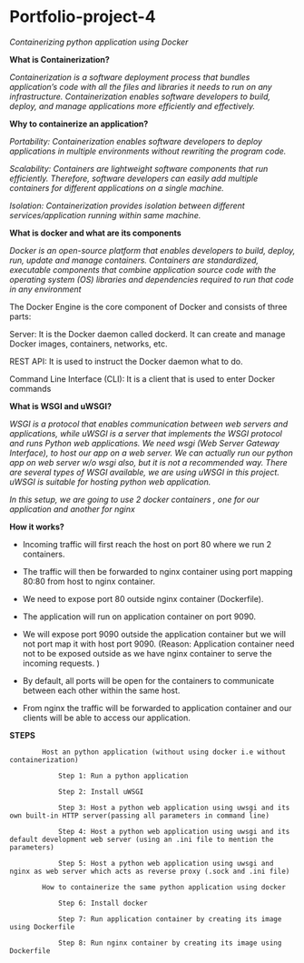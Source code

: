 # Portfolio-project-4
*Containerizing python application using Docker*

**What is Containerization?**
  
  *Containerization is a software deployment process that bundles application’s code with all the files and libraries it needs to run on any infrastructure.*
  *Containerization enables software developers to build, deploy, and manage applications more efficiently and effectively.*
  
  **Why to containerize an application?** 
  
  *Portability: Containerization enables software developers to deploy applications in multiple environments without rewriting the program code.*
  
  *Scalability: Containers are lightweight software components that run efficiently. Therefore, software developers can easily add multiple containers for different 
                applications on a single machine.*
                
  *Isolation:   Containerization provides isolation between different services/application running within same machine.*
    
  **What is docker and what are its components** 
  
  *Docker is an open-source platform that enables developers to build, deploy, run, update and manage containers. 
   Containers are standardized, executable components that combine application source code with the operating system (OS) libraries and dependencies required to run that 
   code in any environment*

  The Docker Engine is the core component of Docker and consists of three parts:

   Server:    It is the Docker daemon called dockerd. It can create and manage Docker images, containers, networks, etc.
   
   REST API:    It is used to instruct the Docker daemon what to do.
   
   Command Line Interface (CLI):    It is a client that is used to enter Docker commands

   **What is WSGI and uWSGI?**

   *WSGI is a protocol that enables communication between web servers and applications, while uWSGI is a server that implements the WSGI protocol and runs Python web  applications. We need wsgi (Web Server Gateway Interface), to host our app on a web server. We can actually run our python app on web server w/o wsgi also, but it 
    is not a recommended way. There are several types of WSGI available, we are using uWSGI in this project. uWSGI is suitable for hosting python web application.*
  
   *In this setup, we are going to use 2 docker containers , one for our application and another for nginx*
    
   **How it works?**
    
   * Incoming traffic will first reach the host on port 80 where we run 2 containers.
    
   * The traffic will then be forwarded to nginx container using port mapping 80:80 from host to nginx container.
    
   * We need to expose port 80 outside nginx container (Dockerfile).
    
   * The application will run on application container on port 9090.

   * We will expose port 9090 outside the application container but we will not port map it with host port 9090. (Reason: Application container need not to be exposed outside as we have nginx container to serve the incoming requests. )
    
   * By default, all ports will be open for the containers to communicate between each other within the same host.
    
   * From nginx the traffic will be forwarded to application container and our clients will be able to access our application.
    
   **STEPS**
    
            Host an python application (without using docker i.e without containerization)
            
                Step 1: Run a python application

                Step 2: Install uWSGI
                
                Step 3: Host a python web application using uwsgi and its own built-in HTTP server(passing all parameters in command line)
                
                Step 4: Host a python web application using uwsgi and its default development web server (using an .ini file to mention the parameters)
                
                Step 5: Host a python web application using uwsgi and nginx as web server which acts as reverse proxy (.sock and .ini file)
                
            How to containerize the same python application using docker
            
                Step 6: Install docker
                
                Step 7: Run application container by creating its image using Dockerfile
                
                Step 8: Run nginx container by creating its image using Dockerfile
        
          

